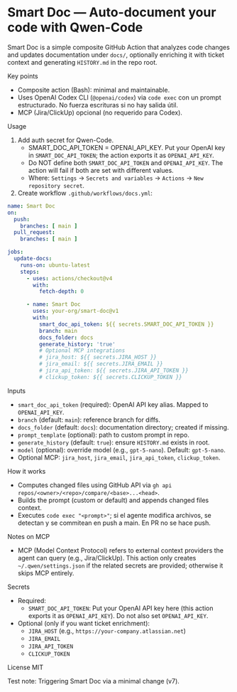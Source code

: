 # Smart Doc — Auto-document your code with Qwen-Code

Smart Doc is a simple composite GitHub Action that analyzes code changes and updates documentation under `docs/`, optionally enriching it with ticket context and generating `HISTORY.md` in the repo root.

Key points
- Composite action (Bash): minimal and maintainable.
- Uses OpenAI Codex CLI (`@openai/codex`) via `code exec` con un prompt estructurado. No fuerza escrituras si no hay salida útil.
- MCP (Jira/ClickUp) opcional (no requerido para Codex).

Usage
1) Add auth secret for Qwen-Code.
   - SMART_DOC_API_TOKEN = OPENAI_API_KEY. Put your OpenAI key in `SMART_DOC_API_TOKEN`; the action exports it as `OPENAI_API_KEY`.
   - Do NOT define both `SMART_DOC_API_TOKEN` and `OPENAI_API_KEY`. The action will fail if both are set with different values.
   - Where: `Settings` → `Secrets and variables` → `Actions` → `New repository secret`.
2) Create workflow `.github/workflows/docs.yml`:

```yaml
name: Smart Doc
on:
  push:
    branches: [ main ]
  pull_request:
    branches: [ main ]

jobs:
  update-docs:
    runs-on: ubuntu-latest
    steps:
      - uses: actions/checkout@v4
        with:
          fetch-depth: 0

      - name: Smart Doc
        uses: your-org/smart-doc@v1
        with:
          smart_doc_api_token: ${{ secrets.SMART_DOC_API_TOKEN }}
          branch: main
          docs_folder: docs
          generate_history: 'true'
          # Optional MCP integrations
          # jira_host: ${{ secrets.JIRA_HOST }}
          # jira_email: ${{ secrets.JIRA_EMAIL }}
          # jira_api_token: ${{ secrets.JIRA_API_TOKEN }}
          # clickup_token: ${{ secrets.CLICKUP_TOKEN }}
```

Inputs
- `smart_doc_api_token` (required): OpenAI API key alias. Mapped to `OPENAI_API_KEY`.
- `branch` (default: `main`): reference branch for diffs.
- `docs_folder` (default: `docs`): documentation directory; created if missing.
- `prompt_template` (optional): path to custom prompt in repo.
- `generate_history` (default: `true`): ensure `HISTORY.md` exists in root.
- `model` (optional): override model (e.g., `gpt-5-nano`). Default: `gpt-5-nano`.
- Optional MCP: `jira_host`, `jira_email`, `jira_api_token`, `clickup_token`.

How it works
- Computes changed files using GitHub API via `gh api repos/<owner>/<repo>/compare/<base>...<head>`.
- Builds the prompt (custom or default) and appends changed files context.
- Executes `code exec "<prompt>"`; si el agente modifica archivos, se detectan y se commitean en push a main. En PR no se hace push.

Notes on MCP
- MCP (Model Context Protocol) refers to external context providers the agent can query (e.g., Jira/ClickUp). This action only creates `~/.qwen/settings.json` if the related secrets are provided; otherwise it skips MCP entirely.

Secrets
- Required:
  - `SMART_DOC_API_TOKEN`: Put your OpenAI API key here (this action exports it as `OPENAI_API_KEY`). Do not also set `OPENAI_API_KEY`.
- Optional (only if you want ticket enrichment):
  - `JIRA_HOST` (e.g., `https://your-company.atlassian.net`)
  - `JIRA_EMAIL`
  - `JIRA_API_TOKEN`
  - `CLICKUP_TOKEN`

License
MIT

Test note: Triggering Smart Doc via a minimal change (v7).
